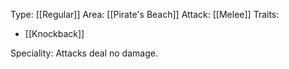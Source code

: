 Type: [[Regular]]
Area: [[Pirate's Beach]]
Attack: [[Melee]]
Traits:
- [[Knockback]]

Speciality: Attacks deal no damage.